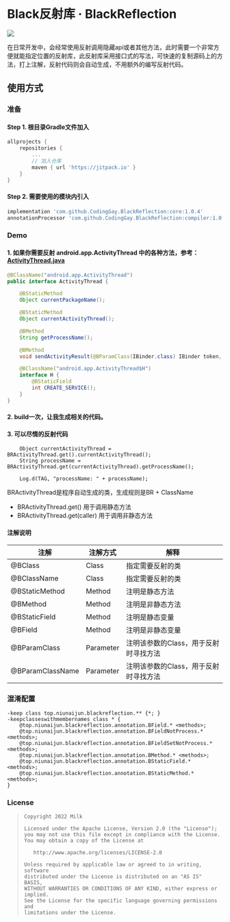 # Black反射库 · BlackReflection

![](https://img.shields.io/badge/language-java-brightgreen.svg)

在日常开发中，会经常使用反射调用隐藏api或者其他方法，此时需要一个非常方便就能指定位置的反射库，此反射库采用接口式的写法，可快速的复制源码上的方法，打上注解，反射代码则会自动生成，不用额外的编写反射代码。

## 使用方式

### 准备

#### Step 1. 根目录Gradle文件加入
```gradle
allprojects {
    repositories {
        ...
        // 加入仓库
        maven { url 'https://jitpack.io' }
    }
}
```
#### Step 2. 需要使用的模块内引入
```gradle
implementation 'com.github.CodingGay.BlackReflection:core:1.0.4'
annotationProcessor 'com.github.CodingGay.BlackReflection:compiler:1.0.4'
```

### Demo
#### 1. 如果你需要反射 android.app.ActivityThread 中的各种方法，参考：[ActivityThread.java](https://github.com/CodingGay/BlackReflection/blob/main/app/src/main/java/top/niunaijun/blackreflection/ref/ActivityThread.java)
```java
@BClassName("android.app.ActivityThread")
public interface ActivityThread {

    @BStaticMethod
    Object currentPackageName();

    @BStaticMethod
    Object currentActivityThread();

    @BMethod
    String getProcessName();

    @BMethod
    void sendActivityResult(@BParamClass(IBinder.class) IBinder token, String id, int requestCode, int resultCode, Intent data);

    @BClassName("android.app.ActivityThread$H")
    interface H {
        @BStaticField
        int CREATE_SERVICE();
    }
}
```
#### 2. build一次，让我生成相关的代码。

#### 3. 可以尽情的反射代码
```
    Object currentActivityThread = BRActivityThread.get().currentActivityThread();
    String processName = BRActivityThread.get(currentActivityThread).getProcessName();

    Log.d(TAG, "processName: " + processName);
```
BRActivityThread是程序自动生成的类，生成规则是BR + ClassName
- BRActivityThread.get() 用于调用静态方法
- BRActivityThread.get(caller) 用于调用非静态方法

#### 注解说明

注解 | 注解方式 | 解释
---|---|---
@BClass | Class | 指定需要反射的类
@BClassName | Class | 指定需要反射的类
@BStaticMethod | Method | 注明是静态方法
@BMethod | Method | 注明是非静态方法
@BStaticField | Method | 注明是静态变量
@BField | Method | 注明是非静态变量
@BParamClass | Parameter | 注明该参数的Class，用于反射时寻找方法
@BParamClassName | Parameter | 注明该参数的Class，用于反射时寻找方法

### 混淆配置
```
-keep class top.niunaijun.blackreflection.** {*; }
-keepclasseswithmembernames class * {
    @top.niunaijun.blackreflection.annotation.BField.* <methods>;
    @top.niunaijun.blackreflection.annotation.BFieldNotProcess.* <methods>;
    @top.niunaijun.blackreflection.annotation.BFieldSetNotProcess.* <methods>;
    @top.niunaijun.blackreflection.annotation.BMethod.* <methods>;
    @top.niunaijun.blackreflection.annotation.BStaticField.* <methods>;
    @top.niunaijun.blackreflection.annotation.BStaticMethod.* <methods>;
}
```
### License

> ```
> Copyright 2022 Milk
>
> Licensed under the Apache License, Version 2.0 (the "License");
> you may not use this file except in compliance with the License.
> You may obtain a copy of the License at
>
>    http://www.apache.org/licenses/LICENSE-2.0
>
> Unless required by applicable law or agreed to in writing, software
> distributed under the License is distributed on an "AS IS" BASIS,
> WITHOUT WARRANTIES OR CONDITIONS OF ANY KIND, either express or implied.
> See the License for the specific language governing permissions and
> limitations under the License.
> ```
